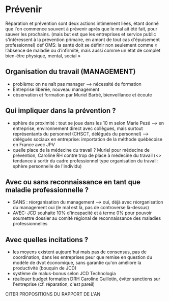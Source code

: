 # Prévenir

Réparation et prévention sont deux actions intimement liées, étant donné que l'on commence souvent à prévenir après que le mal ait été fait, pour sauver les prochains. (mais but est que les entreprises et service public s'intéressent à la prévention primaire, en amont de tout cas d'épuisement professionnel)
def OMS:  la santé doit se définir non seulement comme « l’absence de maladie ou d’infirmité, mais aussi comme un état de complet bien-être physique, mental, social »


## Organisation du travail (MANAGEMENT)
- problème: on ne naît pas manager --> nécessité de formation
- Entreprise libérée, nouveau management 
- observation et formation par Muriel Barbé, bienveillance et écoute

## Qui impliquer dans la prévention ? 
- sphère de proximité : tout se joue dans les 10 m selon Marie Pezé --> en entreprise, environnement direct avec collègues, mais surtout représentants du personnel (CHSCT, délégués du personnel)
--> délégués sociaux en entreprise: importation de la méthode québécoise en France avec JPV 
- quelle place de la médecine du travail ? Muriel pour médecine de prévention, Caroline RH contre trop de place à médecine du travail (<> tendance à sortir du cadre professionnel type organisation du travail: sphère personnelle de l'individu)

## Avec ou sans reconnaissance en tant que maladie professionnelle ? 
- SANS : réorganisation du management --> oui, déjà avec réorganisation du management oui (le mal est là, pas de controverse là-dessus) 
- AVEC: JCD souhaite 10% d'incapacité et à terme 0% pour pouvoir soumettre dossier au comité régional de reconnaissance des maladies professionnelles 

## Avec quelles incitations ?
- les moyens existent aujourd'hui mais pas de consensus, pas de coordination, dans les entreprises peur que remise en question du modèle de dvpt économique, sans garantie qu'on améliore la productivité (bouquin de JCD)
- système de malus-bonus selon JCD Technologia 
- réallouer budget formation DRH Caroline Guillotin, éviter sanctions sur l'entreprise (cf. réparation, c'est pareil)

CITER PROPOSITIONS DU RAPPORT DE L'AN


